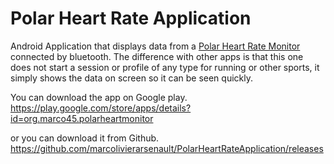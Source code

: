 Polar Heart Rate Application
=========================

Android Application that displays data from a [Polar Heart Rate Monitor](http://www.polar.com/ca-en) connected by bluetooth.
The difference with other apps is that this one does not start a session or profile of any type for running or other sports,
it simply shows the data on screen so it can be seen quickly.

You can download the app on Google play.
https://play.google.com/store/apps/details?id=org.marco45.polarheartmonitor

or you can download it from Github.
https://github.com/marcolivierarsenault/PolarHeartRateApplication/releases
